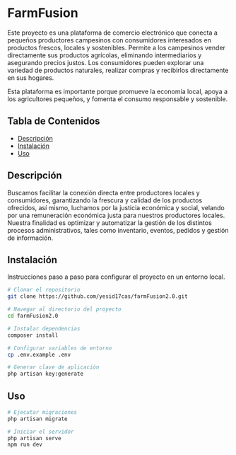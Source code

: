 <h1>FarmFusion </h1>

Este proyecto es una plataforma de comercio electrónico que conecta a pequeños productores campesinos con consumidores interesados en productos frescos, locales y sostenibles. Permite a los campesinos vender directamente sus productos agrícolas, eliminando intermediarios y asegurando precios justos. Los consumidores pueden explorar una variedad de productos naturales, realizar compras y recibirlos directamente en sus hogares.

Esta plataforma es importante porque promueve la economía local, apoya a los agricultores pequeños, y fomenta el consumo responsable y sostenible.

## Tabla de Contenidos
- [Descripción](#descripción)
- [Instalación](#instalación)
- [Uso](#uso)

## Descripción
Buscamos facilitar la conexión directa entre productores locales y consumidores, garantizando la frescura y calidad de los productos ofrecidos, así mismo, luchamos por la justicia económica y social, velando por una remuneración económica justa para nuestros productores locales.
Nuestra finalidad es optimizar y automatizar la gestión de los distintos procesos administrativos, tales como inventario, eventos, pedidos y gestión de información.

## Instalación
Instrucciones paso a paso para configurar el proyecto en un entorno local.

```bash
# Clonar el repositorio
git clone https://github.com/yesid17cas/farmFusion2.0.git

# Navegar al directorio del proyecto
cd farmFusion2.0

# Instalar dependencias
composer install

# Configurar variables de entorno
cp .env.example .env

# Generar clave de aplicación
php artisan key:generate
```
## Uso
```bash
# Ejecutar migraciones
php artisan migrate

# Iniciar el servidor
php artisan serve
npm run dev